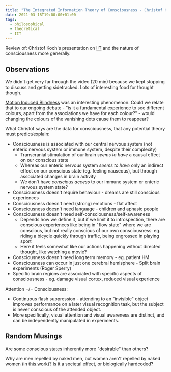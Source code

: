```yaml
---
title: "The Integrated Information Theory of Consciousness - Christof Koch Video"
date: 2021-03-18T19:00:00+01:00
tags:
  - philosophical
  - theoretical
  - IIT
---
```


Review of: Christof Koch's presentation on [IIT](https://www.youtube.com/watch?v=LGd8p-GSLgY) and the nature of consciousness more generally.

## Observations

We didn't get very far through the video (20 min) because we kept stopping to discuss and getting sidetracked. Lots of interesting food for thought though.

[Motion Induced Blindness](https://webhome.weizmann.ac.il/home/masagi/MIB/mib.html) was an interesting phenomenon. Could we relate that to our ongoing debate - "is it a fundamental experience to see different colours, apart from the associations we have for each colour?" - would changing the colours of the vanishing dots cause them to reappear?

What Christof says are the data for consciousness, that any potential theory must predict/explain:

* Consciousness is associated with our central nervous system (not enteric nervous system or immune system, despite their complexity)
  * Transcranial stimulation of our brain _seems to have_ a causal effect on our conscious state
  * Whereas our enteric nervous system _seems to have_ only an indirect effect on our conscious state (eg. feeling nauseous), but through associated changes in brain activity
  * We don't have _conscious access_ to our immune system or enteric nervous system state?
* Consciousness doesn't require behaviour - dreams are still conscious experiences
* Consciousness doesn't need (strong) emotions - flat affect
* Consciousness doesn't need language - children and aphasic people
* Consciousness doesn't need self-consciousness/self-awareness
  * Depends how we define it, but if we limit it to introspection, there are conscious experiences like being in "flow state" where we are conscious, but not really conscious of our own consciousness: eg. riding a bicycle quickly through traffic, being engrossed in playing sport
  * Here it feels somewhat like our actions happening without directed thought, like watching a movie?
* Consciousness doesn't need long term memory - eg. patient HM
* Consciousness can occur in just one cerebral hemisphere - Split brain experiments (Roger Sperry)
* Specific brain regions are associated with specific aspects of consciousness - eg. damage visual cortex, reduced visual experience

Attention =/= Consciousness:

* Continuous flash suppression - attending to an "invisible" object improves performance on a later visual recognition task, but the subject is never conscious of the attended object.
* More specifically, visual attention and visual awareness are distinct, and can be independently manipulated in experiments.

## Random Musings

Are some conscious states inherently more "desirable" than others?

Why are men repelled by naked men, but women aren't repelled by naked women (in [this work](https://doi.org/10.1073/pnas.0605678103))? Is it a societal effect, or biologically hardcoded?
